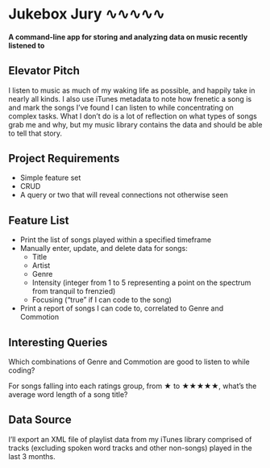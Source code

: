 # Jukebox Jury ∿∿∿∿∿

#### A command-line app for storing and analyzing data on music recently listened to

## Elevator Pitch

I listen to music as much of my waking life as possible, and happily take in nearly all kinds. I also use iTunes metadata to note how frenetic a song is and mark the songs I’ve found I can listen to while concentrating on complex tasks. What I don’t do is a lot of reflection on what types of songs grab me and why, but my music library contains the data and should be able to tell that story.

## Project Requirements

  * Simple feature set
  * CRUD
  * A query or two that will reveal connections not otherwise seen
	
## Feature List

  * Print the list of songs played within a specified timeframe
  * Manually enter, update, and delete data for songs:
    * Title
    * Artist
    * Genre
    * Intensity (integer from 1 to 5 representing a point on the spectrum from tranquil to frenzied)
    * Focusing (“true” if I can code to the song)
  * Print a report of songs I can code to, correlated to Genre and Commotion
	
## Interesting Queries

Which combinations of Genre and Commotion are good to listen to while coding?

For songs falling into each ratings group, from ★ to ★★★★★, what’s the average word length of a song title?

## Data Source

I’ll export an XML file of playlist data from my iTunes library comprised of tracks (excluding spoken word tracks and other non-songs) played in the last 3 months.
